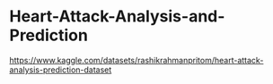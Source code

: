 # Heart-Attack-Analysis-and-Prediction
https://www.kaggle.com/datasets/rashikrahmanpritom/heart-attack-analysis-prediction-dataset
